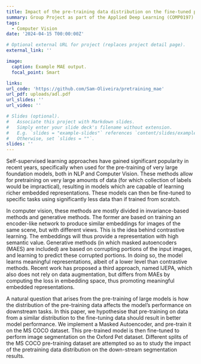 ```yaml
---
title: Impact of the pre-training data distribution on the fine-tuned performance of Masked Autoencoders
summary: Group Project as part of the Applied Deep Learning (COMP0197) module at UCL.
tags:
  - Computer Vision
date: '2024-04-15 T00:00:00Z'

# Optional external URL for project (replaces project detail page).
external_link: ''

image:
  caption: Example MAE output.
  focal_point: Smart

links:
url_code: 'https://github.com/Sam-Oliveira/pretraining_mae'
url_pdf: uploads/adl.pdf
url_slides: ''
url_video: ''

# Slides (optional).
#   Associate this project with Markdown slides.
#   Simply enter your slide deck's filename without extension.
#   E.g. `slides = "example-slides"` references `content/slides/example-slides.md`.
#   Otherwise, set `slides = ""`.
slides: ''
---
```


Self-supervised learning approaches have gained significant popularity in recent
years, specifically when used for the pre-training of very large foundation models,
both in NLP and Computer Vision. These methods allow for pretraining on very large amounts of data (for which collection of labels would be
impractical), resulting in models which are capable of learning richer embedded
representations. These models can then be fine-tuned to specific tasks using
significantly less data than if trained from scratch.

In computer vision, these methods are mostly divided in invariance-based
methods and generative methods. The former are based on training an encoder-like network to produce similar embeddings for images of the
same scene, but with different views. This is the idea behind contrastive learning. The embeddings will thus provide a representation with high semantic
value. Generative methods (in which masked autoencoders (MAES) are
included) are based on corrupting portions of the input images, and learning
to predict these corrupted portions. In doing so, the model learns meaningful
representations, albeit of a lower level than contrastive methods. Recent work
has proposed a third approach, named IJEPA, which also does not rely on
data augmentation, but differs from MAEs by computing the loss in embedding
space, thus promoting meaningful embedded representations.

A natural question that arises from the pre-training of large models is how
the distribution of the pre-training data affects the model’s performance on
downstream tasks. In this paper, we hypothesise that pre-training on data
from a similar distribution to the fine-tuning data should result in better model
performance. We implement a Masked Autoencoder, and pre-train it on the
MS COCO dataset. This pre-trained model is then fine-tuned to perform
image segmentation on the Oxford Pet dataset. Different splits of the MS
COCO pre-training dataset are attempted so as to study the impact of the pretraining data distribution on the down-stream segmentation results.
